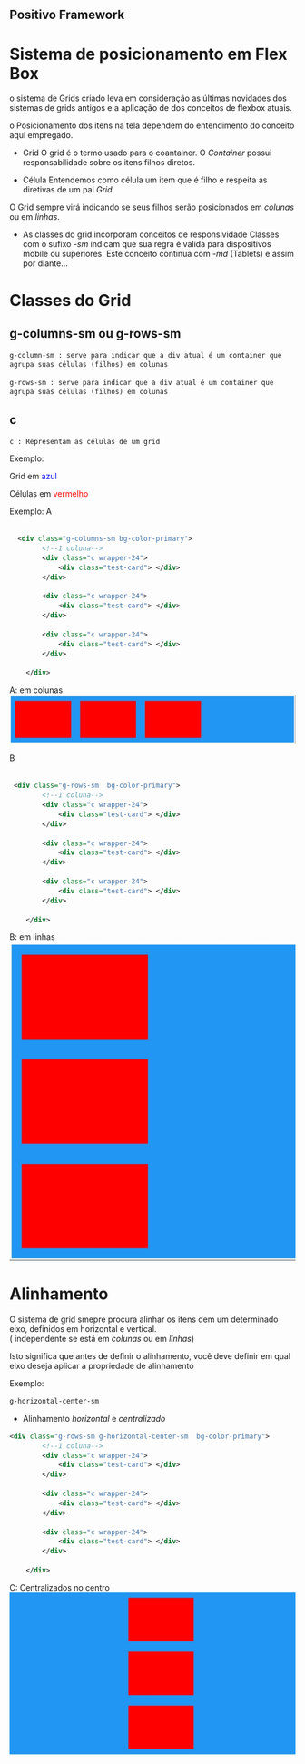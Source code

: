 ## Positivo Framework



# Sistema de posicionamento em Flex Box

o sistema de Grids criado leva em consideração as últimas novidades dos sistemas de grids antigos e a aplicação de dos conceitos de flexbox atuais.

o Posicionamento dos itens na tela dependem do entendimento do conceito aqui empregado.

* Grid
O grid é o termo usado para o coantainer.
O *Container* possui responsabilidade sobre os itens filhos diretos.

* Célula
Entendemos como célula um item que é filho e respeita as diretivas de um pai *Grid*

O Grid sempre virá indicando se seus filhos serão posicionados em *colunas* ou em *linhas*.

* As classes do grid incorporam conceitos de responsividade 
Classes com o sufixo *-sm* indicam que sua regra é valida para dispositivos mobile ou superiores. Este conceito continua com *-md* (Tablets) e assim por diante...

# Classes do Grid

## g-columns-sm ou g-rows-sm

    g-column-sm : serve para indicar que a div atual é um container que agrupa suas células (filhos) em colunas

    g-rows-sm : serve para indicar que a div atual é um container que agrupa suas células (filhos) em colunas


## c
    c : Representam as células de um grid

Exemplo:

Grid em <span style="color:blue">azul</span> 

Células em <span style="color:red">vermelho</span> 

Exemplo:
A
```xml

  <div class="g-columns-sm bg-color-primary">
        <!--1 coluna-->
        <div class="c wrapper-24">
            <div class="test-card"> </div>
        </div>

        <div class="c wrapper-24">
            <div class="test-card"> </div>
        </div>

        <div class="c wrapper-24">
            <div class="test-card"> </div>
        </div>

    </div>
```
A: em colunas
![alt text](./src/docs/images/a.jpg "Grid em colunas")



B

```xml

 <div class="g-rows-sm  bg-color-primary">
        <!--1 coluna-->
        <div class="c wrapper-24">
            <div class="test-card"> </div>
        </div>

        <div class="c wrapper-24">
            <div class="test-card"> </div>
        </div>

        <div class="c wrapper-24">
            <div class="test-card"> </div>
        </div>

    </div>
```
B: em linhas
![alt text](./src/docs/images/b.jpg "Grid em linhas")
 
# Alinhamento
O sistema de grid smepre procura alinhar os itens dem um determinado eixo, definidos em horizontal e vertical.  
( independente se está em *colunas* ou em *linhas*)

Isto significa que antes de definir o alinhamento, você deve definir em qual eixo deseja aplicar a propriedade de alinhamento

Exemplo:
```xml
g-horizontal-center-sm
```
* Alinhamento *horizontal* e *centralizado*

```xml
<div class="g-rows-sm g-horizontal-center-sm  bg-color-primary">
        <!--1 coluna-->
        <div class="c wrapper-24">
            <div class="test-card"> </div>
        </div>

        <div class="c wrapper-24">
            <div class="test-card"> </div>
        </div>

        <div class="c wrapper-24">
            <div class="test-card"> </div>
        </div>

    </div>
```

C: Centralizados no centro 
![alt text](./src/docs/images/c.jpg "Grid em linhas e centralizado no centro")